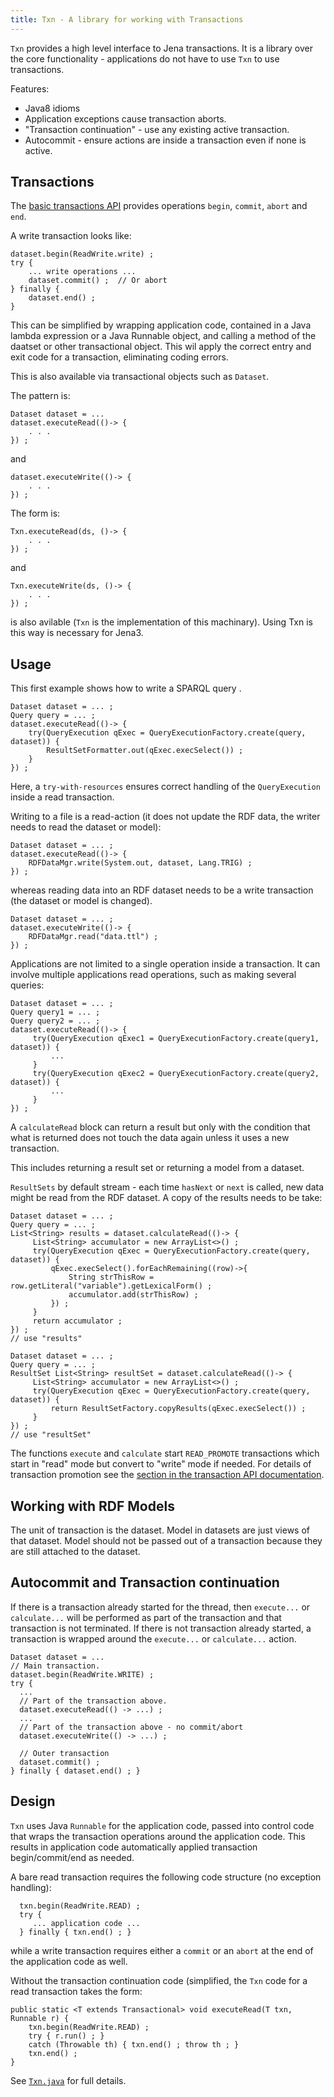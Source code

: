 ```yaml
---
title: Txn - A library for working with Transactions
---
```


`Txn` provides a high level interface to Jena transactions.  It is a
library over the core functionality - applications do not have to use `Txn`
to use transactions.

Features:

-   Java8 idioms
-   Application exceptions cause transaction aborts.
-   "Transaction continuation" - use any existing active transaction.
-   Autocommit - ensure actions are inside a transaction even if none is active.

## Transactions

The [basic transactions API](basic_txn_api.html) provides operations
`begin`, `commit`, `abort` and `end`.

A write transaction looks like:

    dataset.begin(ReadWrite.write) ;
    try {
        ... write operations ...
        dataset.commit() ;  // Or abort
    } finally {
        dataset.end() ;
    }

This can be simplified by wrapping application code, contained in a Java lambda
expression or a Java Runnable object, and calling a method of the daatset or
other transactional object.  This wil apply the correct entry and exit code for
a transaction, eliminating coding errors.

This is also available via transactional objects such as `Dataset`.

The pattern is:

    Dataset dataset = ...
    dataset.executeRead(()-> {
        . . .
    }) ;

and

    dataset.executeWrite(()-> {
        . . .
    }) ;

The form is:

    Txn.executeRead(ds, ()-> {
        . . .
    }) ;

and

    Txn.executeWrite(ds, ()-> {
        . . .
    }) ;

is also avilable (`Txn` is the implementation of this machinary). Using Txn is
this way is necessary for Jena3.

## Usage

This first example shows how to write a SPARQL query .

    Dataset dataset = ... ;
    Query query = ... ;
    dataset.executeRead(()-> {
        try(QueryExecution qExec = QueryExecutionFactory.create(query, dataset)) {
            ResultSetFormatter.out(qExec.execSelect()) ;
        }
    }) ;

Here, a `try-with-resources` ensures correct handling of the
`QueryExecution` inside a read transaction.

Writing to a file is a read-action (it does not update the RDF data, the
writer needs to read the dataset or model):

    Dataset dataset = ... ;
    dataset.executeRead(()-> {
        RDFDataMgr.write(System.out, dataset, Lang.TRIG) ;
    }) ;

whereas reading data into an RDF dataset needs to be a write transaction
(the dataset or model is changed).

    Dataset dataset = ... ;
    dataset.executeWrite(()-> {
        RDFDataMgr.read("data.ttl") ;
    }) ;

Applications are not limited to a single operation inside a transaction. It
can involve multiple applications read operations, such as making several
queries:

    Dataset dataset = ... ;
    Query query1 = ... ;
    Query query2 = ... ;
    dataset.executeRead(()-> {
         try(QueryExecution qExec1 = QueryExecutionFactory.create(query1, dataset)) {
             ...
         }
         try(QueryExecution qExec2 = QueryExecutionFactory.create(query2, dataset)) {
             ...
         }
    }) ;

A `calculateRead` block can return a result but only with the condition
that what is returned does not touch the data again unless it uses a new
transaction.

This includes returning a result set or returning a model from a dataset.

`ResultSets` by default stream - each time `hasNext` or `next` is
called, new data might be read from the RDF dataset.  A copy of the
results needs to be take:

    Dataset dataset = ... ;
    Query query = ... ;
    List<String> results = dataset.calculateRead(()-> {
         List<String> accumulator = new ArrayList<>() ;
         try(QueryExecution qExec = QueryExecutionFactory.create(query, dataset)) {
             qExec.execSelect().forEachRemaining((row)->{
                 String strThisRow = row.getLiteral("variable").getLexicalForm() ;
                 accumulator.add(strThisRow) ;
             }) ;
         }
         return accumulator ;
    }) ;
    // use "results"

    Dataset dataset = ... ;
    Query query = ... ;
    ResultSet List<String> resultSet = dataset.calculateRead(()-> {
         List<String> accumulator = new ArrayList<>() ;
         try(QueryExecution qExec = QueryExecutionFactory.create(query, dataset)) {
             return ResultSetFactory.copyResults(qExec.execSelect()) ;
         }
    }) ;
    // use "resultSet"

The functions `execute` and `calculate` start `READ_PROMOTE`
transactions which start in "read" mode but convert to "write" mode if
needed.  For details of transaction promotion see the
[section in the transaction API documentation](transactions_api.html#types-modes-promotion).

## Working with RDF Models

The unit of transaction is the dataset.  Model in datasets are just views of that dataset.
Model should not be passed out of a transaction because they are still attached to the
dataset.

## Autocommit and Transaction continuation

If there is a transaction already started for the thread, then 
`execute...` or `calculate...` will be performed as part of
the transaction and that transaction is not terminated.  If there is not transaction already started,
a transaction is wrapped around the `execute...` or `calculate...` action.

    Dataset dataset = ...
    // Main transaction.
    dataset.begin(ReadWrite.WRITE) ;
    try {
      ...
      // Part of the transaction above.
      dataset.executeRead(() -> ...) ;
      ...
      // Part of the transaction above - no commit/abort
      dataset.executeWrite(() -> ...) ;

      // Outer transaction
      dataset.commit() ;
    } finally { dataset.end() ; }

## Design

`Txn` uses Java `Runnable` for the application code, passed into control code
that wraps the transaction operations around the application code. This results
in application code automatically applied transaction begin/commit/end as needed.   

A bare read transaction requires the following code structure (no exception handling):   

      txn.begin(ReadWrite.READ) ;
      try {
         ... application code ...
      } finally { txn.end() ; }

while a write transaction requires either a `commit` or an `abort`
at the end of the application code as well.  

Without the transaction continuation code (simplified, the `Txn` code
for a read transaction takes the form:

    public static <T extends Transactional> void executeRead(T txn, Runnable r) {
        txn.begin(ReadWrite.READ) ;
        try { r.run() ; }
        catch (Throwable th) { txn.end() ; throw th ; }
        txn.end() ;
    }  

See [`Txn.java`](https://github.com/apache/jena/blob/main/jena-arq/src/main/java/org/apache/jena/query/Txn.java) for full details.
